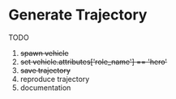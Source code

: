 # Generate Trajectory

TODO
1. ~~spawn vehicle~~
2. ~~set vehicle.attributes['role_name'] == 'hero'~~
3. ~~save trajectory~~
4. reproduce trajectory
5. documentation
